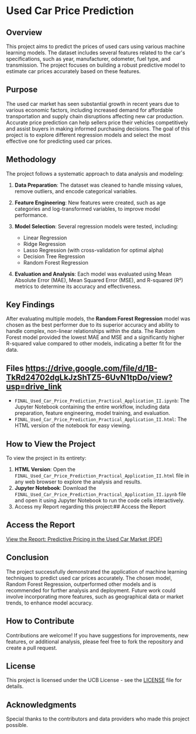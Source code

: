 # Used Car Price Prediction

## Overview

This project aims to predict the prices of used cars using various machine learning models. The dataset includes several features related to the car's specifications, such as year, manufacturer, odometer, fuel type, and transmission. The project focuses on building a robust predictive model to estimate car prices accurately based on these features.

## Purpose

The used car market has seen substantial growth in recent years due to various economic factors, including increased demand for affordable transportation and supply chain disruptions affecting new car production. Accurate price prediction can help sellers price their vehicles competitively and assist buyers in making informed purchasing decisions. The goal of this project is to explore different regression models and select the most effective one for predicting used car prices.

## Methodology

The project follows a systematic approach to data analysis and modeling:

1. **Data Preparation**: The dataset was cleaned to handle missing values, remove outliers, and encode categorical variables.
2. **Feature Engineering**: New features were created, such as age categories and log-transformed variables, to improve model performance.
3. **Model Selection**: Several regression models were tested, including:
   - Linear Regression
   - Ridge Regression
   - Lasso Regression (with cross-validation for optimal alpha)
   - Decision Tree Regression
   - Random Forest Regression

4. **Evaluation and Analysis**: Each model was evaluated using Mean Absolute Error (MAE), Mean Squared Error (MSE), and R-squared (R²) metrics to determine its accuracy and effectiveness.

## Key Findings

After evaluating multiple models, the **Random Forest Regression** model was chosen as the best performer due to its superior accuracy and ability to handle complex, non-linear relationships within the data. The Random Forest model provided the lowest MAE and MSE and a significantly higher R-squared value compared to other models, indicating a better fit for the data.

## Files   https://drive.google.com/file/d/1B-TkRd24702dgLkJzShTZ5-6UvN1tpDo/view?usp=drive_link


- `FINAL_Used_Car_Price_Prediction_Practical_Application_II.ipynb`: The Jupyter Notebook containing the entire workflow, including data preparation, feature engineering, model training, and evaluation.
- `FINAL_Used_Car_Price_Prediction_Practical_Application_II.html`: The HTML version of the notebook for easy viewing.

## How to View the Project

To view the project in its entirety:

1. **HTML Version**: Open the `FINAL_Used_Car_Price_Prediction_Practical_Application_II.html` file in any web browser to explore the analysis and results.
2. **Jupyter Notebook**: Download the `FINAL_Used_Car_Price_Prediction_Practical_Application_II.ipynb` file and open it using Jupyter Notebook to run the code cells interactively.
3. Access my Report regarding this project:## Access the Report

## Access the Report

[View the Report: Predictive Pricing in the Used Car Market (PDF)](https://github.com/stanleykelman/used-car-price-prediction/blob/main/REPORT_Predictive%20Pricing%20in%20the%20Used%20Car%20Market.pdf)



## Conclusion

The project successfully demonstrated the application of machine learning techniques to predict used car prices accurately. The chosen model, Random Forest Regression, outperformed other models and is recommended for further analysis and deployment. Future work could involve incorporating more features, such as geographical data or market trends, to enhance model accuracy.

## How to Contribute

Contributions are welcome! If you have suggestions for improvements, new features, or additional analysis, please feel free to fork the repository and create a pull request.

## License

This project is licensed under the UCB License - see the [LICENSE](LICENSE) file for details.

## Acknowledgments

Special thanks to the contributors and data providers who made this project possible.

